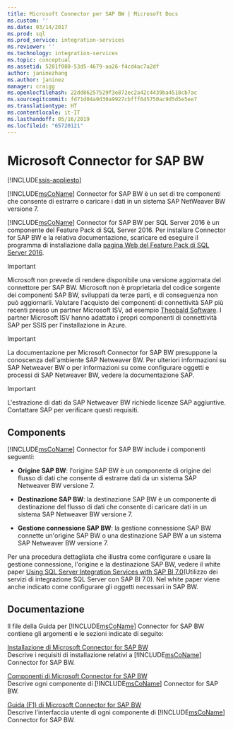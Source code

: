 ```yaml
---
title: Microsoft Connector per SAP BW | Microsoft Docs
ms.custom: ''
ms.date: 03/14/2017
ms.prod: sql
ms.prod_service: integration-services
ms.reviewer: ''
ms.technology: integration-services
ms.topic: conceptual
ms.assetid: 5281f080-53d5-4679-aa26-f4cd4ac7a2df
author: janinezhang
ms.author: janinez
manager: craigg
ms.openlocfilehash: 22dd86257529f3e872ec2a42c4439ba4518cb7ac
ms.sourcegitcommit: fd71d04a9d30a9927cbfff645750ac9d5d5e5ee7
ms.translationtype: HT
ms.contentlocale: it-IT
ms.lasthandoff: 05/16/2019
ms.locfileid: "65720121"
---
```

# <a name="microsoft-connector-for-sap-bw"></a>Microsoft Connector for SAP BW

[!INCLUDE[ssis-appliesto](../includes/ssis-appliesto-ssvrpluslinux-asdb-asdw-xxx.md)]


  [!INCLUDE[msCoName](../includes/msconame-md.md)] Connector for SAP BW è un set di tre componenti che consente di estrarre o caricare i dati in un sistema SAP NetWeaver BW versione 7.  
  
 [!INCLUDE[msCoName](../includes/msconame-md.md)] Connector for SAP BW per SQL Server 2016 è un componente del Feature Pack di SQL Server 2016. Per installare Connector for SAP BW e la relativa documentazione, scaricare ed eseguire il programma di installazione dalla [pagina Web del Feature Pack di SQL Server 2016](https://go.microsoft.com/fwlink/?LinkId=746297).  

> [!IMPORTANT]
> Microsoft non prevede di rendere disponibile una versione aggiornata del connettore per SAP BW. Microsoft non è proprietaria del codice sorgente dei componenti SAP BW, sviluppati da terze parti, e di conseguenza non può aggiornarli. Valutare l'acquisto dei componenti di connettività SAP più recenti presso un partner Microsoft ISV, ad esempio [Theobald Software](https://theobald-software.com/en/xtract-is-productinfo.html). I partner Microsoft ISV hanno adattato i propri componenti di connettività SAP per SSIS per l'installazione in Azure.
 
> [!IMPORTANT]  
>  La documentazione per Microsoft Connector for SAP BW presuppone la conoscenza dell'ambiente SAP Netweaver BW. Per ulteriori informazioni su SAP Netweaver BW o per informazioni su come configurare oggetti e processi di SAP Netweaver BW, vedere la documentazione SAP.  
  
> [!IMPORTANT]  
>  L'estrazione di dati da SAP Netweaver BW richiede licenze SAP aggiuntive. Contattare SAP per verificare questi requisiti.  
  
## <a name="components"></a>Components  
 [!INCLUDE[msCoName](../includes/msconame-md.md)] Connector for SAP BW include i componenti seguenti:  
  
-   **Origine SAP BW**: l'origine SAP BW è un componente di origine del flusso di dati che consente di estrarre dati da un sistema SAP Netweaver BW versione 7.  
  
-   **Destinazione SAP BW**: la destinazione SAP BW è un componente di destinazione del flusso di dati che consente di caricare dati in un sistema SAP Netweaver BW versione 7.  
  
-   **Gestione connessione SAP BW**: la gestione connessione SAP BW connette un'origine SAP BW o una destinazione SAP BW a un sistema SAP Netweaver BW versione 7.  
  
 Per una procedura dettagliata che illustra come configurare e usare la gestione connessione, l'origine e la destinazione SAP BW, vedere il white paper [Using SQL Server Integration Services with SAP BI 7.0](https://go.microsoft.com/fwlink/?LinkId=301897)(Utilizzo dei servizi di integrazione SQL Server con SAP BI 7.0). Nel white paper viene anche indicato come configurare gli oggetti necessari in SAP BW.  
  
## <a name="documentation"></a>Documentazione  
 Il file della Guida per [!INCLUDE[msCoName](../includes/msconame-md.md)] Connector for SAP BW contiene gli argomenti e le sezioni indicate di seguito:  
  
 [Installazione di Microsoft Connector for SAP BW](../integration-services/installing-the-microsoft-connector-for-sap-bw.md)  
 Descrive i requisiti di installazione relativi a [!INCLUDE[msCoName](../includes/msconame-md.md)] Connector for SAP BW.  
  
 [Componenti di Microsoft Connector for SAP BW](../integration-services/microsoft-connector-for-sap-bw-components.md)  
 Descrive ogni componente di [!INCLUDE[msCoName](../includes/msconame-md.md)] Connector for SAP BW.  
  
 [Guida (F1) di Microsoft Connector for SAP BW](../integration-services/microsoft-connector-for-sap-bw-f1-help.md)  
 Descrive l'interfaccia utente di ogni componente di [!INCLUDE[msCoName](../includes/msconame-md.md)] Connector for SAP BW.  
  
  
